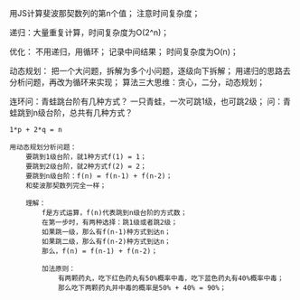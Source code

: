 用JS计算斐波那契数列的第n个值；
注意时间复杂度；

递归：大量重复计算，时间复杂度为O(2^n)；

优化：
    不用递归，用循环；
    记录中间结果；
    时间复杂度为O(n)；

动态规划：
    把一个大问题，拆解为多个小问题，逐级向下拆解；
    用递归的思路去分析问题，再改为循环来实现；
    算法三大思维：贪心，二分，动态规划；

连环问：青蛙跳台阶有几种方式？
    一只青蛙，一次可跳1级，也可跳2级；
    问：青蛙跳到n级台阶，总共有几种方式？

    1*p + 2*q = n

    用动态规划分析问题：
        要跳到1级台阶，就1种方式f(1) = 1；
        要跳到2级台阶，就2种方式f(2) = 2；
        要跳到n级台阶：f(n) = f(n-1) + f(n-2)；
        和斐波那契数列完全一样；

        理解：
            f是方式运算，f(n)代表跳到n级台阶的方式数；
            在第一步时，有两种选择：跳1级或者跳2级；
            如果跳一级，那么有f(n-1)种方式到达n；
            如果跳二级，那么有f(n-2)种方式到达n；
            那么，f(n) = f(n-1) + f(n-2)；

            加法原则：
                有两颗药丸，吃下红色药丸有50%概率中毒，吃下蓝色药丸有40%概率中毒；
                那么吃下两颗药丸并中毒的概率是50% + 40% = 90%；